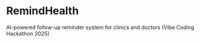 # RemindHealth
AI-powered follow-up reminder system for clinics and doctors (Vibe Coding Hackathon 2025)
